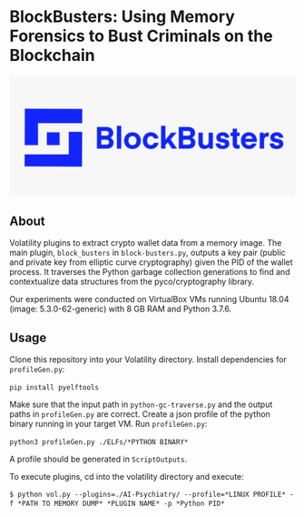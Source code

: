 # BlockBusters: Using Memory Forensics to Bust Criminals on the Blockchain
![BlockBusters](https://github.com/joezbub/blockchain-forensics/blob/main/images/big-logo.jpeg)

## About
Volatility plugins to extract crypto wallet data from a memory image. The main plugin, `block_busters` in `block-busters.py`, outputs a key pair (public and private key from elliptic curve cryptography) given the PID of the wallet process. It traverses the Python garbage collection generations to find and contextualize data structures from the pyco/cryptography library.

Our experiments were conducted on VirtualBox VMs running Ubuntu 18.04 (image: 5.3.0-62-generic) with 8 GB RAM and Python 3.7.6.


## Usage
Clone this repository into your Volatility directory. Install dependencies for `profileGen.py`:

`pip install pyelftools`

Make sure that the input path in `python-gc-traverse.py` and the output paths in `profileGen.py` are correct. Create a json profile of the python binary running in your target VM. Run `profileGen.py`:

`python3 profileGen.py ./ELFs/*PYTHON BINARY*`

A profile should be generated in `ScriptOutputs`.

To execute plugins, cd into the volatility directory and execute:
<pre><code>$ python vol.py --plugins=./AI-Psychiatry/ --profile=*LINUX PROFILE* -f *PATH TO MEMORY DUMP* *PLUGIN NAME* -p *Python PID*</code></pre>
